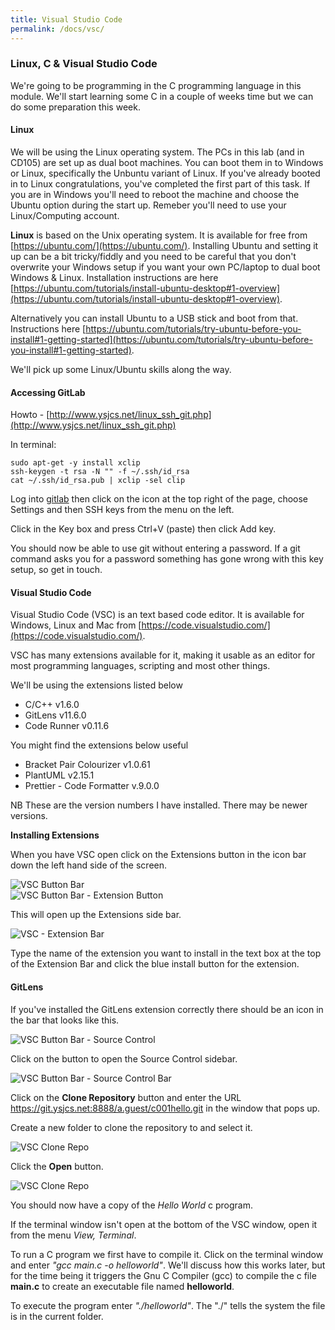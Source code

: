 ```yaml
---
title: Visual Studio Code
permalink: /docs/vsc/
---
```


### Linux, C & Visual Studio Code

We're going to be programming in the C programming language in this module. We'll start learning some C in a couple of weeks time but we can do some preparation this week.  

#### Linux

We will be using the Linux operating system. The PCs in this lab (and in CD105) are set up as dual boot machines. You can boot them in to Windows or Linux, specifically the Unbuntu variant of Linux. If you've already booted in to Linux congratulations, you've completed the first part of this task. If you are in Windows you'll need to reboot the machine and choose the Ubuntu option during the start up. Remeber you'll need to use your Linux/Computing account.  

**Linux** is based on the Unix operating system. It is available for free from [https://ubuntu.com/](https://ubuntu.com/). Installing Ubuntu and setting it up can be a bit tricky/fiddly and you need to be careful that you don't overwrite your Windows setup if you want your own PC/laptop to dual boot Windows & Linux. Installation instructions are here [https://ubuntu.com/tutorials/install-ubuntu-desktop#1-overview](https://ubuntu.com/tutorials/install-ubuntu-desktop#1-overview).  

Alternatively you can install Ubuntu to a USB stick and boot from that. Instructions here [https://ubuntu.com/tutorials/try-ubuntu-before-you-install#1-getting-started](https://ubuntu.com/tutorials/try-ubuntu-before-you-install#1-getting-started).  

We'll pick up some Linux/Ubuntu skills along the way.  

#### Accessing GitLab

Howto - [http://www.ysjcs.net/linux_ssh_git.php](http://www.ysjcs.net/linux_ssh_git.php)

In terminal:

```console
sudo apt-get -y install xclip
ssh-keygen -t rsa -N "" -f ~/.ssh/id_rsa
cat ~/.ssh/id_rsa.pub | xclip -sel clip
```

Log into [gitlab](https://git.ysjcs.net:8888/users/sign_in) then click on the icon at the top right of the page, choose Settings and then SSH keys from the menu on the left.

Click in the Key box and press Ctrl+V (paste) then click Add key.

You should now be able to use git without entering a password. If a git command asks you for a password something has gone wrong with this key setup, so get in touch.
#### Visual Studio Code

Visual Studio Code (VSC) is an text based code editor. It is available for Windows, Linux and Mac from [https://code.visualstudio.com/](https://code.visualstudio.com/).  

VSC has many extensions available for it, making it usable as an editor for most programming languages, scripting and most other things.  

We'll be using the extensions listed below
* C/C++ v1.6.0
* GitLens v11.6.0
* Code Runner v0.11.6
  
You might find the extensions below useful
* Bracket Pair Colourizer v1.0.61
* PlantUML v2.15.1
* Prettier - Code Formatter v.9.0.0

NB These are the version numbers I have installed. There may be newer versions.  

**Installing Extensions**

When you have VSC open click on the Extensions button in the icon bar down the left hand side of the screen.  

<centre>        
    <img src="{{ "/assets/img/vsc-ext.png" | relative_url }}" alt="VSC Button Bar" class="img-responsive">
</centre>
<BR>
<centre>        
    <img src="{{ "/assets/img/ext-btn.png" | relative_url }}" alt="VSC Button Bar - Extension Button" class="img-responsive">
</centre>

This will open up the Extensions side bar.  

<centre>        
    <img src="{{ "/assets/img/ext-bar.png" | relative_url }}" alt="VSC - Extension Bar" class="img-responsive">
</centre>

Type the name of the extension you want to install in the text box at the top of the Extension Bar and click the blue install button for the extension.  

#### GitLens

If you've installed the GitLens extension correctly there should be an icon in the bar that looks like this.  

<centre>        
    <img src="{{ "/assets/img/ext-git.png" | relative_url }}" alt="VSC Button Bar - Source Control" class="img-responsive">
</centre>

Click on the button to open the Source Control sidebar.  

<centre>        
    <img src="{{ "/assets/img/git-clone1.png" | relative_url }}" alt="VSC Button Bar - Source Control Bar" class="img-responsive">
</centre>

Click on the **Clone Repository** button and enter the URL https://git.ysjcs.net:8888/a.guest/c001hello.git in the window that pops up.  

Create a new folder to clone the repository to and select it.  

<centre>        
    <img src="{{ "/assets/img/git-clone2.png" | relative_url }}" alt="VSC Clone Repo" class="img-responsive">
</centre>

Click the **Open** button.

<centre>        
    <img src="{{ "/assets/img/git-clone3.png" | relative_url }}" alt="VSC Clone Repo" class="img-responsive">
</centre>

You should now have a copy of the *Hello World* c program.  

If the terminal window isn't open at the bottom of the VSC window, open it from the menu *View, Terminal*.  

To run a C program we first have to compile it. Click on the terminal window and enter *"gcc main.c -o helloworld"*. We'll discuss how this works later, but for the time being it triggers the Gnu C Compiler (gcc) to compile the c file **main.c** to create an executable file named **helloworld**.  

To execute the program enter *"./helloworld"*. The "./" tells the system the file is in the current folder.  

